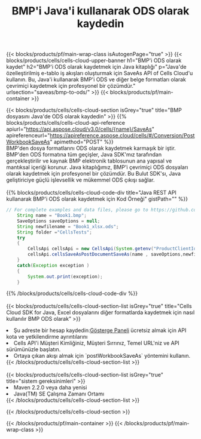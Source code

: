 ﻿---
title:  BMP'i Java'i kullanarak ODS olarak kaydedin
description:  Aspose.Cells Cloud SDK for Java'i kullanarak BMP formatındaki dosyayı ODS formatındaki dosya olarak kaydedin.
---
{{< blocks/products/pf/main-wrap-class isAutogenPage="true" >}}
{{< blocks/products/cells/cells-cloud-upper-banner h1="BMP\'i ODS olarak kaydet" h2="BMP\'i ODS olarak kaydetmek için Java kitaplığı" p="Java\'de özelleştirilmiş e-tablo iş akışları oluşturmak için SaveAs API of Cells Cloud\'u kullanın. Bu, Java\'i kullanarak BMP\'i ODS ve diğer belge formatları olarak çevrimiçi kaydetmek için profesyonel bir çözümdür." urlsection="saveas/bmp-to-ods/" >}}
{{< blocks/products/pf/main-container >}}

{{< blocks/products/cells/cells-cloud-section isGrey="true" title="BMP dosyasını Java\'de ODS olarak kaydedin" >}}
{{% blocks/products/cells/cells-cloud-api-reference apiurl="https://api.aspose.cloud/v3.0/cells/{name}/SaveAs" apireferenceurl="https://apireference.aspose.cloud/cells/#/Conversion/PostWorkbookSaveAs" apimethod="POST" %}}
<br/>
BMP'den dosya formatlarını ODS olarak kaydetmek karmaşık bir iştir. BMP'den ODS formatına tüm geçişler, Java SDK'mız tarafından gerçekleştirilir ve kaynak BMP elektronik tablosunun ana yapısal ve mantıksal içeriği korunur. Java kitaplığımız, BMP'i çevrimiçi ODS dosyaları olarak kaydetmek için profesyonel bir çözümdür. Bu Bulut SDK'sı, Java geliştiriciye güçlü işlevsellik ve mükemmel ODS çıkışı sağlar.
<br/>
<br/>
{{% blocks/products/cells/cells-cloud-code-div title="Java REST API kullanarak BMP\'i ODS olarak kaydetmek için Kod Örneği" gistPath="" %}}
  
```java
// For complete examples and data files, please go to https://github.com/aspose-cells-cloud/aspose-cells-cloud-java/
    String name = "Book1.bmp";
    SaveOptions saveOptions = null;
    String newfilename = "Book1_xlsx.ods";
    String folder ="CellsTests";
    try 
    {
        CellsApi cellsApi = new CellsApi(System.getenv("ProductClientId"), System.getenv("ProductClientSecret"));
        cellsApi.cellsSaveAsPostDocumentSaveAs(name , saveOptions,newfilename,false,false,folder,null,null,null,true);                       
    }
    catch(Exception exception )
    {
        System.out.print(exception);
    }
```
  
{{% /blocks/products/cells/cells-cloud-code-div %}}
<br/>
<br/>
{{< blocks/products/cells/cells-cloud-section-list isGrey="true" title="Cells Cloud SDK for Java, Excel dosyalarını diğer formatlarda kaydetmek için nasıl kullanılır BMP ODS olarak" >}}
<li> Şu adreste bir hesap kaydedin:<a href="https://dashboard.aspose.cloud/">Gösterge Paneli</a> ücretsiz almak için API kota ve yetkilendirme ayrıntılarını</li>
<li>Cells API'i Müşteri Kimliğiniz, Müşteri Sırrınız, Temel URL'niz ve API sürümünüzle başlatın.</li>
<li>Ortaya çıkan akışı almak için `postWorkbookSaveAs` yöntemini kullanın.</li>
{{< /blocks/products/cells/cells-cloud-section-list >}}
<br/>
<br/>
{{< blocks/products/cells/cells-cloud-section-list isGrey="true" title="sistem gereksinimleri" >}}
<li>Maven 2.2.0 veya daha yenisi</li>
<li>Java(TM) SE Çalışma Zamanı Ortamı</li>
{{< /blocks/products/cells/cells-cloud-section-list >}}

{{< /blocks/products/cells/cells-cloud-section >}}

{{< /blocks/products/pf/main-container >}}
{{< /blocks/products/pf/main-wrap-class >}}
